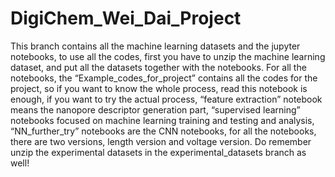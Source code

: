 # DigiChem_Wei_Dai_Project

This branch contains all the machine learning datasets and the jupyter notebooks, to use all the codes, first you have to unzip the machine learning dataset, and put all the datasets together with the notebooks.
For all the notebooks, the “Example_codes_for_project” contains all the codes for the project, so if you want to know the whole process, read this notebook is enough, if you want to try the actual process, “feature extraction” notebook means the nanopore descriptor generation part, “supervised learning” notebooks focused on machine learning training and testing and analysis, “NN_further_try” notebooks are the CNN notebooks, for all the notebooks, there are two versions, length version and voltage version.
Do remember unzip the experimental datasets in the experimental_datasets branch as well!
